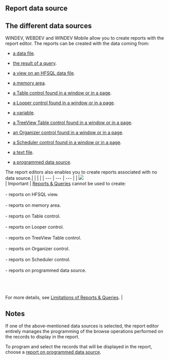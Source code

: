 


## Report data source
			



<a name="NOTE1"></a>
<a name="NOTE1_1"></a>


## The different data sources
<a name="the_different_data_sources_ELTTEXTE000154"></a>
WINDEV, WEBDEV and WINDEV Mobile allow you to create reports with the report editor. The reports can be created with the data coming from:

- [a data file](../WDChamp/1011052.md).

- [the result of a query](../WDChamp/1011013.md).

- [a view on an HFSQL data file](../WDChamp/1011064.md).

- [a memory area](../WDChamp/1011061.md).

- [a Table control found in a window or in a page](../WDChamp/1011012.md).

- [a Looper control found in a window or in a page](../WDChamp/1011093.md).

- [a variable](../WDChamp/1011058.md). 

- [a TreeView Table control found in a window or in a page](../WDChamp/1011082.md).

- [an Organizer control found in a window or in a page](../WDChamp/1011081.md). 

- [a Scheduler control found in a window or in a page](../WDChamp/1011080.md). 

- [a text file](../WDChamp/1011011.md).

- [a programmed data source](../WDChamp/1011034.md).




The report editors also enables you to create reports associated with no data source.|   |   |   |
| --- | --- | --- |
| ![](https://doc.pcsoft.fr/en-US/images/image.awp?langid=3&name=ER.png)<br> | Important | [Reports & Queries](../Presentation/3088004.md) cannot be used to create:<br><br>- reports on HFSQL view. <br><br>- reports on memory area. <br><br>- reports on Table control. <br><br>- reports on Looper control. <br><br>- reports on TreeView Table control. <br><br>- reports on Organizer control. <br><br>- reports on Scheduler control. <br><br>- reports on programmed data source. <br><br><br><br><br>For more details, see [Limitations of Reports & Queries](../Presentation/3088005.md). |





<a name="NOTE2"></a>
<a name="NOTE2_1"></a>


## Notes
<a name="notes_ELTTEXTE000196"></a>
If one of the above-mentioned data sources is selected, the report editor entirely manages the programming of the browse operations performed on the records to display in the report.

To program and select the records that will be displayed in the report, choose a [report on programmed data source](../WDChamp/1011034.md).


